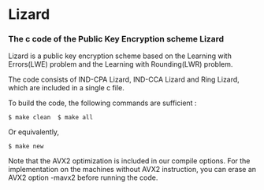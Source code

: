 # Lizard
### The c code of the Public Key Encryption scheme Lizard

Lizard is a public key encryption scheme based on the Learning with Errors(LWE) problem and the Learning with Rounding(LWR) problem.

The code consists of IND-CPA Lizard, IND-CCA Lizard and Ring Lizard, which are included in a single c file.

To build the code, the following commands are sufficient :

`
$ make clean 
$ make all
`

Or equivalently,

`
$ make new
`

Note that the AVX2 optimization is included in our compile options. For the implementation on the machines without AVX2 instruction, you can erase an AVX2 option -mavx2 before running the code.

